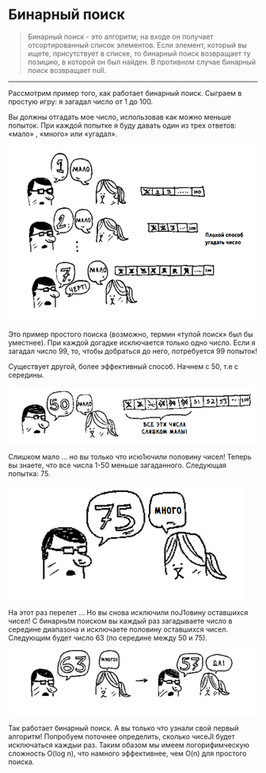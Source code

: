 # Бинарный поиск

> Бинарный поиск - это алгоритм; на входе он получает отсортированный список элементов. Если элемент, который вы ищете, присутствует в списке, то бинарный поиск возвращает ту позицию, в которой он был найден. В противном случае бинарный поиск возвращает null.

---

Рассмотрим пример того, как работает бинарный поиск. Сыграем в простую
игру: я загадал число от 1 до 100.

Вы должны отгадать мое число, использовав как можно меньше попыток.
При каждой попытке я буду давать один из трех ответов: «мало» , «много»
или «угадал».

![alt text](../assets/photo/bs.png)

Это пример простого поиска (возможно, термин «тупой поиск» был бы
уместнее). При каждой догадке исключается только одно число. Если я загадал число 99, то, чтобы добраться до него, потребуется 99 попыток!

Существует другой, более эффективный способ. Начнем с 50, т.е с середины.

![alt text](../assets/photo/bs1.png)

Слишком мало ... но вы только что исю1ючили половину чисел! Теперь вы
знаете, что все числа 1-50 меньше загаданного. Следующая попытка: 75.

![alt text](../assets/photo/bs2.png)

На этот раз перелет ... Но вы снова исключили поJ1овину оставшихся чисел!
С бинарньtм поиском вы каждый раз загадываете число в середине диапазона
и исключаете половину оставшихся чисел. Следующим будет число 63 (по
середине между 50 и 75).

![alt text](../assets/photo/bs3.png)

Так работает бинарный поиск. А вы только что узнали свой первый алгоритм! Попробуем поточнее определить, сколько чисеJI будет исключаться каждыи раз. Таким обазом мы имеем логорифимческую сложность O(log n), что намного эффективнее, чем O(n) для простого поиска.
